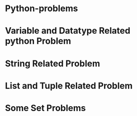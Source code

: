 # Python-problems

# Variable and Datatype Related python Problem

# String Related Problem

# List and Tuple Related Problem

# Some Set Problems 
